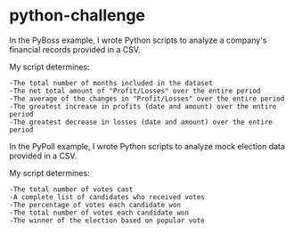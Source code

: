 # python-challenge
In the PyBoss example, I wrote Python scripts to analyze a company's financial records provided in a CSV. 

My script determines:

	-The total number of months included in the dataset
	-The net total amount of "Profit/Losses" over the entire period
	-The average of the changes in "Profit/Losses" over the entire period
	-The greatest increase in profits (date and amount) over the entire period
	-The greatest decrease in losses (date and amount) over the entire period

In the PyPoll example, I wrote Python scripts to analyze mock election data provided in a CSV. 

My script determines:

	-The total number of votes cast
	-A complete list of candidates who received votes
	-The percentage of votes each candidate won
	-The total number of votes each candidate won
	-The winner of the election based on popular vote
